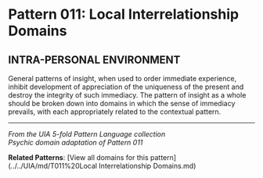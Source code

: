 # Pattern 011: Local Interrelationship Domains

## INTRA-PERSONAL ENVIRONMENT

General patterns of insight, when used to order immediate experience, inhibit development of appreciation of the uniqueness of the present and destroy the integrity of such immediacy. The pattern of insight as a whole should be broken down into domains in which the sense of immediacy prevails, with each appropriately related to the contextual pattern.

---

*From the UIA 5-fold Pattern Language collection*  
*Psychic domain adaptation of Pattern 011*

**Related Patterns**: [View all domains for this pattern](../../UIA/md/T011%20Local Interrelationship Domains.md)
